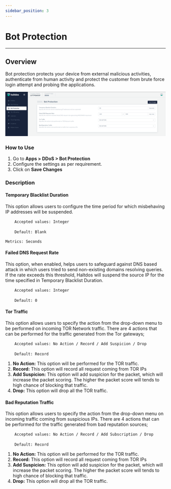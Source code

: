 ```yaml
---
sidebar_position: 3
---
```


# Bot Protection

---

## Overview 

Bot protection protects your device from external malicious activities, authenticate from human activity and protect the customer from brute force login attempt and probing the applications.

![bot_protection](\img\ddos\v7\docs\botprotection.png)

### How to Use

1. Go to **Apps > DDoS > Bot Protection**
2. Configure the settings as per requirement.
3. Click on **Save Changes**

### Description

#### Temporary Blacklist Duration

This option allows users to configure the time period for which misbehaving IP addresses will be suspended.

```
    Accepted values: Integer

    Default: Blank
```


    Metrics: Seconds 

#### Failed DNS Request Rate

This option, when enabled, helps users to safeguard against DNS based attack in which users tried to send non-existing domains resolving queries. If the rate exceeds this threshold, Haltdos will suspend the source IP for the time specified in Temporary Blacklist Duration.

```
    Accepted values: Integer

    Default: 0 
```


#### Tor Traffic

This option allows users to specify the action from the drop-down menu to be performed on incoming TOR Network traffic. There are 4 actions that can be performed for the traffic generated from the Tor gateways;

```
    Accepted values: No Action / Record / Add Suspicion / Drop

    Default: Record
```


1. **No Action:** This option will be performed for the TOR traffic.
2. **Record:** This option will record all request coming from TOR IPs
3. **Add Suspicion:** This option will add suspicion for the packet, which will increase the packet scoring. The higher the packet score will tends to high chance of blocking that traffic.
4. **Drop:** This option will drop all the TOR traffic.


#### Bad Reputation Traffic

This option allows users to specify the action from the drop-down menu on incoming traffic coming from suspicious IPs. There are 4 actions that can be performed for the traffic generated from bad reputation sources;

```
    Accepted values: No Action / Record / Add Subscription / Drop

    Default: Record 
```


1. **No Action:** This option will be performed for the TOR traffic.
2. **Record:** This option will record all request coming from TOR IPs
3. **Add Suspicion:** This option will add suspicion for the packet, which will increase the packet scoring. The higher the packet score will tends to high chance of blocking that traffic.
4. **Drop:** This option will drop all the TOR traffic.
